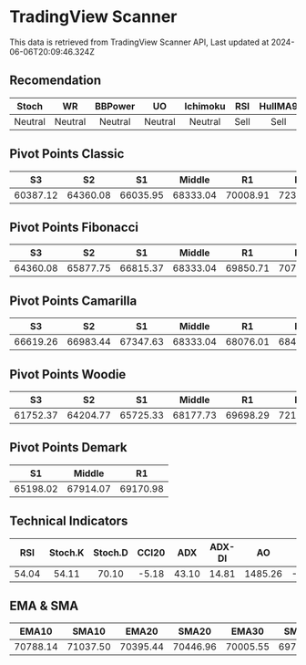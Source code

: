 # TradingView Scanner
This data is retrieved from TradingView Scanner API, Last updated at 2024-06-06T20:09:46.324Z

## Recomendation
| Stoch | WR | BBPower | UO | Ichimoku | RSI | HullMA9 |
| :---: | :---: | :---: | :---: | :---: | :---: | :---: |
| Neutral | Neutral | Neutral | Neutral | Neutral | Sell | Sell |

## Pivot Points Classic
| S3 | S2 | S1 | Middle | R1 | R2 | R3 |
| :---: | :---: | :---: | :---: | :---: | :---: | :---: |
| 60387.12 | 64360.08 | 66035.95 | 68333.04 | 70008.91 | 72306.00 | 76278.96 |

## Pivot Points Fibonacci
| S3 | S2 | S1 | Middle | R1 | R2 | R3 |
| :---: | :---: | :---: | :---: | :---: | :---: | :---: |
| 64360.08 | 65877.75 | 66815.37 | 68333.04 | 69850.71 | 70788.33 | 72306.00 |

## Pivot Points Camarilla
| S3 | S2 | S1 | Middle | R1 | R2 | R3 |
| :---: | :---: | :---: | :---: | :---: | :---: | :---: |
| 66619.26 | 66983.44 | 67347.63 | 68333.04 | 68076.01 | 68440.20 | 68804.38 |

## Pivot Points Woodie
| S3 | S2 | S1 | Middle | R1 | R2 | R3 |
| :---: | :---: | :---: | :---: | :---: | :---: | :---: |
| 61752.37 | 64204.77 | 65725.33 | 68177.73 | 69698.29 | 72150.69 | 73671.25 |

## Pivot Points Demark
| S1 | Middle | R1 |
| :---: | :---: | :---: |
| 65198.02 | 67914.07 | 69170.98 |

## Technical Indicators
| RSI | Stoch.K | Stoch.D | CCI20 | ADX | ADX-DI | AO | Mom | MACD | MACD | W.R | HullMA9 |
| :---: | :---: | :---: | :---: | :---: | :---: | :---: | :---: | :---: | :---: | :---: | :---: |
| 54.04 | 54.11 | 70.10 | -5.18 | 43.10 | 14.81 | 1485.26 | -782.73 | 580.94 | 685.76 | -79.85 | 70700.88 |

## EMA & SMA
| EMA10 | SMA10 | EMA20 | SMA20 | EMA30 | SMA30 | EMA50 | SMA50 | EMA100 | SMA100 | EMA200 | SMA200 |
| :---: | :---: | :---: | :---: | :---: | :---: | :---: | :---: | :---: | :---: | :---: | :---: |
| 70788.14 | 71037.50 | 70395.44 | 70446.96 | 70005.55 | 69728.30 | 69482.46 | 68966.03 | 68574.81 | 68907.74 | 67322.83 | 66456.74 |